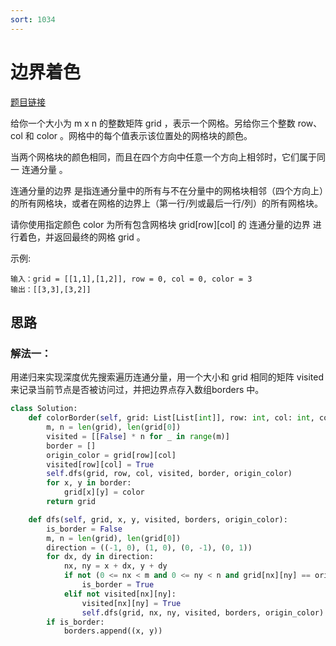 ```yaml
---
sort: 1034
---
```

# 边界着色

[题目链接](https://leetcode-cn.com/problems/coloring-a-border/)

给你一个大小为 m x n 的整数矩阵 grid ，表示一个网格。另给你三个整数 row、col 和 color 。网格中的每个值表示该位置处的网格块的颜色。

当两个网格块的颜色相同，而且在四个方向中任意一个方向上相邻时，它们属于同一 连通分量 。

连通分量的边界 是指连通分量中的所有与不在分量中的网格块相邻（四个方向上）的所有网格块，或者在网格的边界上（第一行/列或最后一行/列）的所有网格块。

请你使用指定颜色 color 为所有包含网格块 grid[row][col] 的 连通分量的边界 进行着色，并返回最终的网格 grid 。

示例:
```
输入：grid = [[1,1],[1,2]], row = 0, col = 0, color = 3
输出：[[3,3],[3,2]]
```


## 思路

### 解法一：

用递归来实现深度优先搜索遍历连通分量，用一个大小和 grid 相同的矩阵 visited来记录当前节点是否被访问过，并把边界点存入数组borders 中。


```python
class Solution:
    def colorBorder(self, grid: List[List[int]], row: int, col: int, color: int) -> List[List[int]]:
        m, n = len(grid), len(grid[0])
        visited = [[False] * n for _ in range(m)]
        border = []
        origin_color = grid[row][col]
        visited[row][col] = True
        self.dfs(grid, row, col, visited, border, origin_color)
        for x, y in border:
            grid[x][y] = color
        return grid

    def dfs(self, grid, x, y, visited, borders, origin_color):
        is_border = False
        m, n = len(grid), len(grid[0])
        direction = ((-1, 0), (1, 0), (0, -1), (0, 1))
        for dx, dy in direction:
            nx, ny = x + dx, y + dy
            if not (0 <= nx < m and 0 <= ny < n and grid[nx][ny] == origin_color):
                is_border = True
            elif not visited[nx][ny]:
                visited[nx][ny] = True
                self.dfs(grid, nx, ny, visited, borders, origin_color)
        if is_border:
            borders.append((x, y))
```

